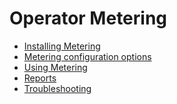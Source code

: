 # Operator Metering

- [Installing Metering][install-metering]
- [Metering configuration options][metering-config]
- [Using Metering][using-metering]
- [Reports][report]
- [Troubleshooting][troubleshooting-metering]


[metering-config]: metering-config.md
[install-metering]: install-metering.md
[report]: report.md
[using-metering]: using-metering.md
[troubleshooting-metering]: troubleshooting-metering.md

